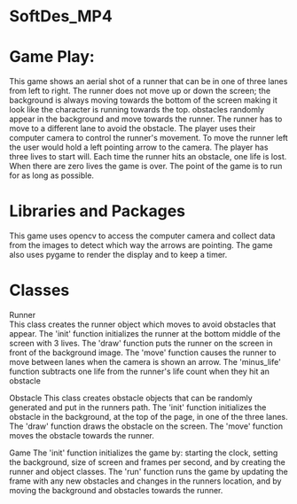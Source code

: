 # SoftDes_MP4

# Game Play:
This game shows an aerial shot of a runner that can be in one of three lanes from left to right. The runner does not move up or down the screen; the background is always moving towards the bottom of the screen making it look like the character is running towards the top. obstacles randomly appear in the background and move towards the runner. The runner has to move to a different lane to avoid the obstacle. The player uses their computer camera to control the runner's movement. To move the runner left the user would hold a left pointing arrow to the camera. The player has three lives to start will. Each time the runner hits an obstacle, one life is lost. When there are zero lives the game is over. The point of the game is to run for as long as possible.


# Libraries and Packages
This game uses opencv to access the computer camera and collect data from the images to detect which way the arrows are pointing.
The game also uses pygame to render the display and to keep a timer. 

# Classes 

Runner  
This class creates the runner object which moves to avoid obstacles that appear.
The 'init' function initializes the runner at the bottom middle of the screen with 3 lives.
The 'draw' function puts the runner on the screen in front of the background image.
The 'move' function causes the runner to move between lanes when the camera is shown an arrow. 
The 'minus_life' function subtracts one life from the runner's life count when they hit an obstacle

Obstacle 
This class creates obstacle objects that can be randomly generated and put in the runners path. 
The 'init' function initializes the obstacle in the background, at the top of the page, in one of the three lanes.
The 'draw' function draws the obstacle on the screen. 
The 'move' function moves the obstacle towards the runner.

Game 
The 'init' function initializes the game by: starting the clock, setting the background, size of screen and frames per second, and by creating the runner and object classes.
The 'run' function runs the game by updating the frame with any new obstacles and changes in the runners location, and by moving the background and obstacles towards the runner. 


